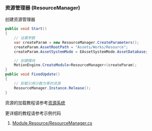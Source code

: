 ### 资源管理器 (ResourceManager)

创建资源管理器
```C#
public void Start()
{
    // 设置参数
    var createParam = new ResourceManager.CreateParameters();
    createParam.AssetRootPath = "Assets/Works/Resource";
    createParam.AssetSystemMode = EAssetSystemMode.AssetDatabase;

    // 创建模块
    MotionEngine.CreateModule<ResourceManager>(createParam);
}
public void FixedUpdate()
{
	// 卸载引用计数为零的资源
	ResourceManager.Instance.Release();
}
```

资源的加载教程请参考[资源系统](https://github.com/gmhevinci/MotionFramework/blob/master/Docs/Engine.Resource.md)

更详细的教程请参考示例代码
1. [Module.Resource/ResourceManager.cs](https://github.com/gmhevinci/MotionFramework/blob/master/Assets/MotionFramework/Scripts/Runtime/Module/Module.Resource/ResourceManager.cs)
